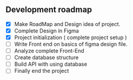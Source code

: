 ## Development roadmap

- [X] Make RoadMap and Design idea of project.
- [X] Complete Design in Figma
- [X] Project initialization ( complete project setup )
- [ ] Write Front end on basics of figma design file.
- [ ] Analyze complete Front-End
- [ ] Create database structure
- [ ] Build API with using database
- [ ] Finally end the project
